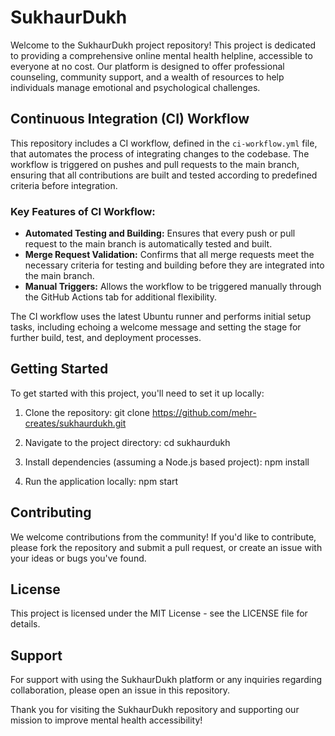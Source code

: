 # SukhaurDukh

Welcome to the SukhaurDukh project repository! This project is dedicated to providing a comprehensive online mental health helpline, accessible to everyone at no cost. Our platform is designed to offer professional counseling, community support, and a wealth of resources to help individuals manage emotional and psychological challenges.

## Continuous Integration (CI) Workflow

This repository includes a CI workflow, defined in the `ci-workflow.yml` file, that automates the process of integrating changes to the codebase. The workflow is triggered on pushes and pull requests to the main branch, ensuring that all contributions are built and tested according to predefined criteria before integration.

### Key Features of CI Workflow:
- **Automated Testing and Building:** Ensures that every push or pull request to the main branch is automatically tested and built.
- **Merge Request Validation:** Confirms that all merge requests meet the necessary criteria for testing and building before they are integrated into the main branch.
- **Manual Triggers:** Allows the workflow to be triggered manually through the GitHub Actions tab for additional flexibility.

The CI workflow uses the latest Ubuntu runner and performs initial setup tasks, including echoing a welcome message and setting the stage for further build, test, and deployment processes.

## Getting Started

To get started with this project, you'll need to set it up locally:

1. Clone the repository:
git clone https://github.com/mehr-creates/sukhaurdukh.git

2. Navigate to the project directory:
cd sukhaurdukh

3. Install dependencies (assuming a Node.js based project):
npm install

4. Run the application locally:
npm start

## Contributing

We welcome contributions from the community! If you'd like to contribute, please fork the repository and submit a pull request, or create an issue with your ideas or bugs you've found.

## License

This project is licensed under the MIT License - see the LICENSE file for details.

## Support

For support with using the SukhaurDukh platform or any inquiries regarding collaboration, please open an issue in this repository.

Thank you for visiting the SukhaurDukh repository and supporting our mission to improve mental health accessibility!

